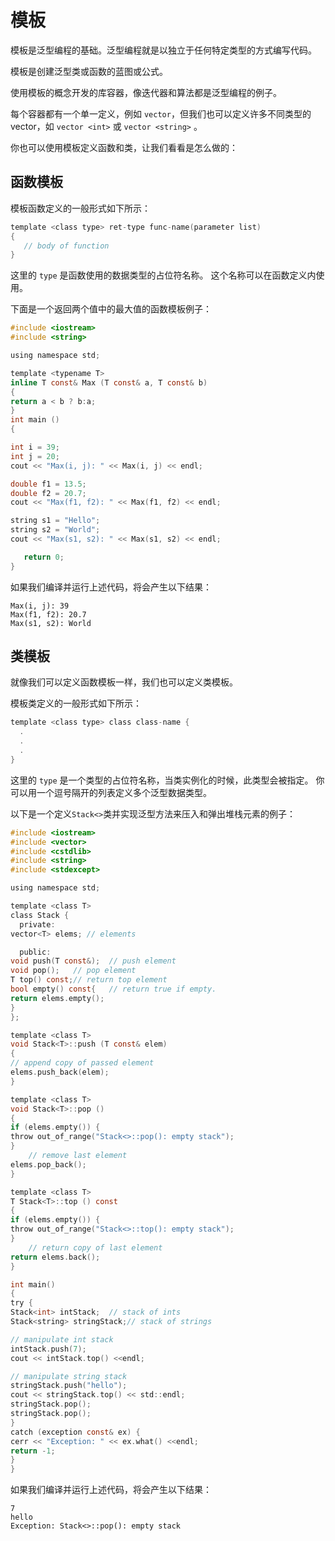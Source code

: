 # 模板

模板是泛型编程的基础。泛型编程就是以独立于任何特定类型的方式编写代码。

模板是创建泛型类或函数的蓝图或公式。

使用模板的概念开发的库容器，像迭代器和算法都是泛型编程的例子。

每个容器都有一个单一定义，例如 `vector`，但我们也可以定义许多不同类型的 vector，如 `vector <int>` 或 `vector <string>` 。

你也可以使用模板定义函数和类，让我们看看是怎么做的：

## 函数模板

模板函数定义的一般形式如下所示：

```c
template <class type> ret-type func-name(parameter list)
{
   // body of function
}
```

这里的 `type` 是函数使用的数据类型的占位符名称。 这个名称可以在函数定义内使用。

下面是一个返回两个值中的最大值的函数模板例子：

```c
#include <iostream>
#include <string>

using namespace std;

template <typename T>
inline T const& Max (T const& a, T const& b)
{
return a < b ? b:a;
}
int main ()
{

int i = 39;
int j = 20;
cout << "Max(i, j): " << Max(i, j) << endl;

double f1 = 13.5;
double f2 = 20.7;
cout << "Max(f1, f2): " << Max(f1, f2) << endl;

string s1 = "Hello";
string s2 = "World";
cout << "Max(s1, s2): " << Max(s1, s2) << endl;

   return 0;
}
```

如果我们编译并运行上述代码，将会产生以下结果：

```
Max(i, j): 39
Max(f1, f2): 20.7
Max(s1, s2): World
```

## 类模板

就像我们可以定义函数模板一样，我们也可以定义类模板。

模板类定义的一般形式如下所示：

```c
template <class type> class class-name {
  .
  .
  .
}
```

这里的 `type` 是一个类型的占位符名称，当类实例化的时候，此类型会被指定。 你可以用一个逗号隔开的列表定义多个泛型数据类型。

以下是一个定义`Stack<>`类并实现泛型方法来压入和弹出堆栈元素的例子：

```c
#include <iostream>
#include <vector>
#include <cstdlib>
#include <string>
#include <stdexcept>

using namespace std;

template <class T>
class Stack {
  private:
vector<T> elems; // elements

  public:
void push(T const&);  // push element
void pop();   // pop element
T top() const;// return top element
bool empty() const{   // return true if empty.
return elems.empty();
}
};

template <class T>
void Stack<T>::push (T const& elem)
{
// append copy of passed element
elems.push_back(elem);
}

template <class T>
void Stack<T>::pop ()
{
if (elems.empty()) {
throw out_of_range("Stack<>::pop(): empty stack");
}
    // remove last element
elems.pop_back();
}

template <class T>
T Stack<T>::top () const
{
if (elems.empty()) {
throw out_of_range("Stack<>::top(): empty stack");
}
    // return copy of last element
return elems.back();
}

int main()
{
try {
Stack<int> intStack;  // stack of ints
Stack<string> stringStack;// stack of strings

// manipulate int stack
intStack.push(7);
cout << intStack.top() <<endl;

// manipulate string stack
stringStack.push("hello");
cout << stringStack.top() << std::endl;
stringStack.pop();
stringStack.pop();
}
catch (exception const& ex) {
cerr << "Exception: " << ex.what() <<endl;
return -1;
}
}
```

如果我们编译并运行上述代码，将会产生以下结果：

```
7
hello
Exception: Stack<>::pop(): empty stack
```
